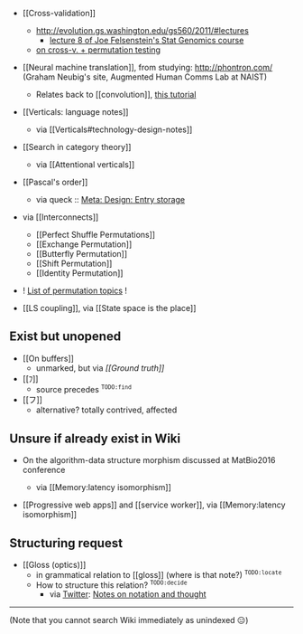 - [[Cross-validation]]
  - http://evolution.gs.washington.edu/gs560/2011/#lectures
    - [lecture 8 of Joe Felsenstein's Stat Genomics course](http://evolution.gs.washington.edu/gs560/2011/lecture8.pdf)
  - [on cross-v. + permutation testing](http://stats.stackexchange.com/questions/100688/why-do-the-results-in-cross-validation-changes-whenever-i-shuffle-my-training-da)

- [[Neural machine translation]], from studying: http://phontron.com/ (Graham Neubig's site, Augmented Human Comms Lab at NAIST)
  - Relates back to [[convolution]], [this tutorial](https://github.com/neubig/nmt-tips/blob/master/README.md)

- [[Verticals: language notes]]
  - via [[Verticals#technology-design-notes]]

- [[Search in category theory]]
  - via [[Attentional verticals]]

- [[Pascal's order]]
  - via queck :: [Meta: Design: Entry storage](https://github.com/lmmx/queck/wiki/Meta:-Design:-Entry-storage)

- via [[Interconnects]]
  - [[Perfect Shuffle Permutations]]
  - [[Exchange Permutation]]
  - [[Butterfly Permutation]]
  - [[Shift Permutation]]
  - [[Identity Permutation]]

- ! [List of permutation topics](https://en.wikipedia.org/wiki/List_of_permutation_topics) !

- [[LS coupling]], via [[State space is the place]]

## Exist but unopened

- [[On buffers]]
  - unmarked, but via _[[Ground truth]]_
- [[ﾌ]]
  - source precedes <sup>`TODO:find`</sup>
- [[フ]]
  - alternative? totally contrived, affected

## Unsure if already exist in Wiki

- On the algorithm-data structure morphism discussed at MatBio2016 conference
  - via [[Memory:latency isomorphism]]

- [[Progressive web apps]] and [[service worker]], via [[Memory:latency isomorphism]]

## Structuring request

- [[Gloss (optics)]]
  - in grammatical relation to [[gloss]] (where is that note?) <sup>`TODO:locate`</sup>
  - How to structure this relation? <sup>`TODO:decide`</sup>
    - via [Twitter](https://twitter.com/maxkreminski/status/756603281019920384): [Notes on notation and thought](https://github.com/hypotext/notation)

- - -

(Note that you cannot search Wiki immediately as unindexed :expressionless:)